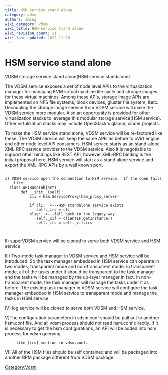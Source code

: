 ```yaml
---
title: HSM service stand alone
category: vdsm
authors: sming
wiki_category: Vdsm
wiki_title: HSM service stand alone
wiki_revision_count: 11
wiki_last_updated: 2012-11-20
---
```


# HSM service stand alone

VDSM storage service stand alone(HSM service standalone)

The VDSM service exposes a set of node level APIs to the virtualization manager for managing KVM virtual machine life cycle and storage images for these virtual machines. Among these APIs, storage image APIs are implemented on NFS file systems, block devices, gluster file system, &etc. Decoupling the storage image service from VDSM service will make the VDSM service more modular. Also an opportunity is provided for other virtualization stacks to leverage this modular storage service(HSM service). Other virtulization stacks may include OpenStack's glance, cinder projects.

To make the HSM service stand alone, VDSM service will be re-factored like these. The VDSM service will keep the same APIs as before to oVirt engine and other node level API consumers. HSM service starts as an stand-alone XML-RPC service provider to the VDSM service. Also it is negotiable to support other bindings like REST API, however XML-RPC binding is the initial proposal here. HSM service will start as a stand alone service and export the XML-RPC APIs by a well known port.

      I) VDSM service open the connection to HSM service.  If the open fails, it will fall back to the legacy way without HSM standalone service.
        Like:
      class APIBase(object)
           def __init__(self):
               cli = hsm.ServiceProxy(hsm_proxy_server)
       
               if cli:  <---HSM standalone service exists
                  self._irs = cli
               else:  <---fall back to the legacy way
                  self._cif = clientIF.getInstance()
                  self._irs = self._cif.irs
                  
           

II) superVDSM service will be cloned to serve both VDSM service and HSM service

III) Two-mode task manager in VDSM service and HSM service will be introduced. So the task manager embedded in HSM service can operate in two modes, transparent mode and non-transparent mode. In transparent mode, all of the tasks under it should be transparent to the task manager and the tasks will be managed by the up-layer manager in fact. In non-transparent mode, the task manager will manage the tasks under it as before. The existing task manager in VDSM service will configure the task manager embedded in HSM service to transparent mode and manage the tasks in HSM service.

IV) log service will be cloned to serve both VDSM and HSM service.

V)The configuration parameters in vdsm.conf should be pull out to another hsm.conf file. And all vdsm process should not read hsm.conf directly. If it is necessary to get the hsm configurations, an API will be added into hsm process for vdsm querying

         like [irs] section in vdsm.conf.

VI) All of the HSM files should be self contained and will be packaged into another RPM package different from VDSM package.

<Category:Vdsm>
